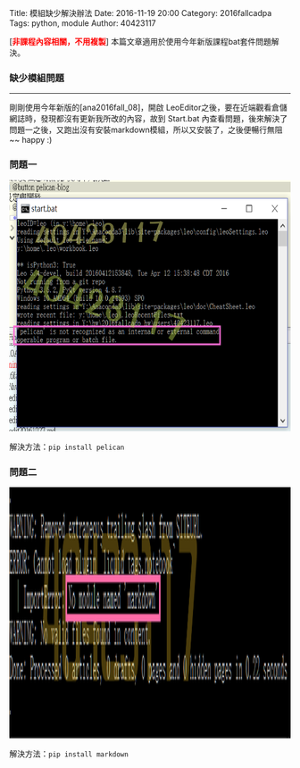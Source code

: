 Title: 模組缺少解決辦法
Date: 2016-11-19 20:00
Category: 2016fallcadpa
Tags: python, module
Author: 40423117

[<b><font color="#FF0000">非課程內容相關，不用複製</font></b>]
本篇文章適用於使用今年新版課程bat套件問題解決。

<!-- PELICAN_END_SUMMARY -->

### 缺少模組問題
<hr/>

剛剛使用今年新版的[ana2016fall_08]，開啟 LeoEditor之後，要在近端觀看倉儲網誌時，發現都沒有更新我所改的內容，故到 Start.bat 內查看問題，後來解決了問題一之後，又跑出沒有安裝markdown模組，所以又安裝了，之後便暢行無阻~~ happy :)

### 問題一

<img src="./../data/pelican_1119.PNG" height="450px">

解決方法：<code>pip install pelican</code>

### 問題二

<img src="./../data/markdown_1119.PNG" height="450px">

解決方法：<code>pip install markdown</code>

